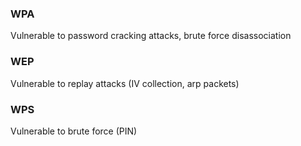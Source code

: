 ### WPA
Vulnerable to password cracking attacks, brute force disassociation
### WEP
Vulnerable to replay attacks (IV collection, arp packets)
### WPS 
Vulnerable to brute force (PIN)
